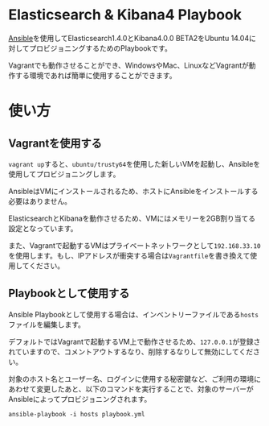 Elasticsearch & Kibana4 Playbook
===
[Ansible]()を使用してElasticsearch1.4.0とKibana4.0.0 BETA2をUbuntu 14.04に対してプロビジョニングするためのPlaybookです。

Vagrantでも動作させることができ、WindowsやMac、LinuxなどVagrantが動作する環境であれば簡単に使用することができます。

# 使い方

## Vagrantを使用する

`vagrant up`すると、`ubuntu/trusty64`を使用した新しいVMを起動し、Ansibleを使用してプロビジョニングします。

AnsibleはVMにインストールされるため、ホストにAnsibleをインストールする必要はありません。

ElasticsearchとKibanaを動作させるため、VMにはメモリーを2GB割り当てる設定となっています。

また、Vagrantで起動するVMはプライベートネットワークとして`192.168.33.10`を使用します。もし、IPアドレスが衝突する場合は`Vagrantfile`を書き換えて使用してください。

## Playbookとして使用する

Ansible Playbookとして使用する場合は、インベントリーファイルである`hosts`ファイルを編集します。

デフォルトではVagrantで起動するVM上で動作させるため、`127.0.0.1`が登録されていますので、コメントアウトするなり、削除するなりして無効にしてください。

対象のホスト名とユーザー名、ログインに使用する秘密鍵など、ご利用の環境にあわせて変更したあと、以下のコマンドを実行することで、対象のサーバーがAnsibleによってプロビジョニングされます。

```
ansible-playbook -i hosts playbook.yml
```
